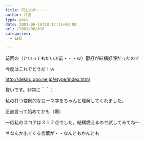 ```yaml
---
title: 同じ穴の・・・
author: 八雲
type: post
date: 2001-06-16T18:12:11+00:00
url: /2001/06/818
categories:
  - 日記

---
```

前回の（といってもだいぶ前・・・ｗ）鬱打が結構好評だったので
  
今度はこれでどうだ！ｗ

http://dekiru.goo.ne.jp/etype/index.html

賢いです。非常に＾＾；
  
私の打つ変則的なローマ字をちゃんと理解してくれました。
  
正直言って始めてかも（爆）
  
一応私のスコアは３１２点でした。結構燃えるので試してみてね～
  
＃なんか出てくる言葉が・・なんともかんとも